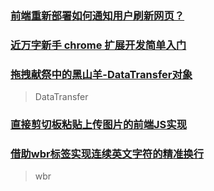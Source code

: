 ### [前端重新部署如何通知用户刷新网页？](https://juejin.cn/post/7185451392994115645)

### [近万字新手 chrome 扩展开发简单入门](https://juejin.cn/post/6844904127932137485)

### [拖拽献祭中的黑山羊-DataTransfer对象](https://www.zhangxinxu.com/wordpress/2018/09/drag-drop-datatransfer-js/)

> DataTransfer

### [直接剪切板粘贴上传图片的前端JS实现](https://www.zhangxinxu.com/wordpress/2018/09/ajax-upload-image-from-clipboard/)

### [借助wbr标签实现连续英文字符的精准换行](https://www.zhangxinxu.com/wordpress/2018/09/html-wbr-word-break/)

> wbr

